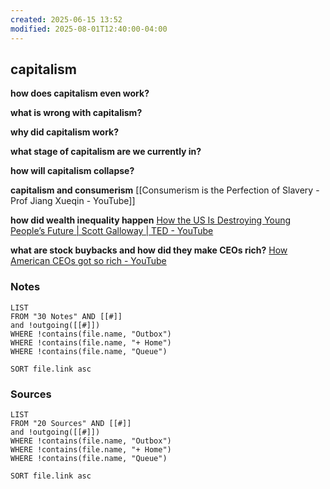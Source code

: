 ```yaml
---
created: 2025-06-15 13:52
modified: 2025-08-01T12:40:00-04:00
---
```

## capitalism
**how does capitalism even work?**

**what is wrong with capitalism?**

**why did capitalism work?**

**what stage of capitalism are we currently in?**

**how will capitalism collapse?**

**capitalism and consumerism**
[[Consumerism is the Perfection of Slavery - Prof Jiang Xueqin - YouTube]]

**how did wealth inequality happen**
[How the US Is Destroying Young People’s Future | Scott Galloway | TED - YouTube](https://www.youtube.com/watch?v=qEJ4hkpQW8E)

**what are stock buybacks and how did they make CEOs rich?**
[How American CEOs got so rich - YouTube](https://www.youtube.com/watch?v=ylLTMYt24lA)


### Notes
```dataview
LIST
FROM "30 Notes" AND [[#]]
and !outgoing([[#]])
WHERE !contains(file.name, "Outbox")
WHERE !contains(file.name, "+ Home")
WHERE !contains(file.name, "Queue")

SORT file.link asc
```

### Sources
```dataview
LIST
FROM "20 Sources" AND [[#]]
and !outgoing([[#]])
WHERE !contains(file.name, "Outbox")
WHERE !contains(file.name, "+ Home")
WHERE !contains(file.name, "Queue")

SORT file.link asc
```
